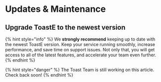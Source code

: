 # Updates & Maintenance

## Upgrade ToastE to the newest version

{% hint style="info" %}
We **strongly recommend** keeping up to date with the newest ToastE version. Keep your service running smoothly, increase performance, and save time on support issues. Not only that, you will get access to all of the latest features, and accelerate your team even further.
{% endhint %}

{% hint style="danger" %}
The Toast Team is still working on this article. Check back soon!
{% endhint %}

